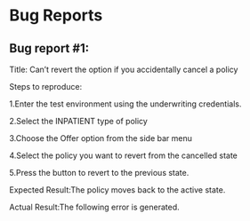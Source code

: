 # Bug Reports

## Bug report #1:

Title: Can’t revert the option if you accidentally cancel a policy 

Steps to reproduce:

1.Enter the test environment using the underwriting credentials.

2.Select the INPATIENT type of policy

3.Choose the Offer option from the side bar menu

4.Select the policy you want to revert from the cancelled state

5.Press the button to revert to the previous state.

Expected Result:The policy moves back to the active state.

Actual Result:The following error is generated.
